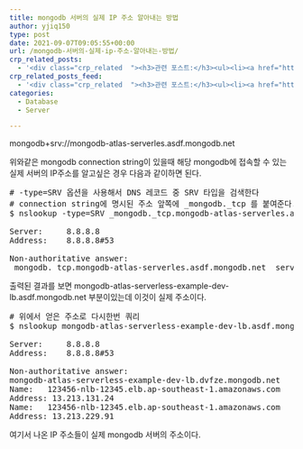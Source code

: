 ```yaml
---
title: mongodb 서버의 실제 IP 주소 알아내는 방법
author: yjiq150
type: post
date: 2021-09-07T09:05:55+00:00
url: /mongodb-서버의-실제-ip-주소-알아내는-방법/
crp_related_posts:
  - '<div class="crp_related  "><h3>관련 포스트:</h3><ul><li><a href="https://www.letmecompile.com/eb-ec2-instance-graceful-shutdown/"     class="post-824"><span class="crp_title">Elastic Beanstalk 및 EC2 인스턴스 Graceful shutdown 설정</span></a></li><li><a href="https://www.letmecompile.com/kotlin-coroutine-vs-javascript-async-comparison/"     class="post-873"><span class="crp_title">JavaScript 개발자에게 Kotlin coroutine 10분만에 이해시키기</span></a></li><li><a href="https://www.letmecompile.com/api-auth-jwt-jwk-explained/"     class="post-800"><span class="crp_title">API 서버 인증을 위한 JWT와 JWK 이해하기</span></a></li><li><a href="https://www.letmecompile.com/certificate-file-format-extensions-comparison/"     class="post-792"><span class="crp_title">인증서 파일 형식 및 확장자의 차이점 비교 설명 (Certificate file format&hellip;</span></a></li><li><a href="https://www.letmecompile.com/%ea%b0%9c%eb%b0%9c%ec%9e%90%eb%a5%bc-%ec%9c%84%ed%95%9c-%ed%9a%a8%ec%9c%a8%ec%a0%81%ec%9d%b8-macos-%eb%b0%b1%ec%97%85-%eb%b0%a9%eb%b2%95/"     class="post-865"><span class="crp_title">개발자를 위한 효율적인 MacOS 백업 방법</span></a></li></ul><div class="crp_clear"></div></div>'
crp_related_posts_feed:
  - '<div class="crp_related  "><h3>관련 포스트:</h3><ul><li><a href="https://www.letmecompile.com/eb-ec2-instance-graceful-shutdown/"     class="post-824"><span class="crp_title">Elastic Beanstalk 및 EC2 인스턴스 Graceful shutdown 설정</span></a></li><li><a href="https://www.letmecompile.com/kotlin-coroutine-vs-javascript-async-comparison/"     class="post-873"><span class="crp_title">JavaScript 개발자에게 Kotlin coroutine 10분만에 이해시키기</span></a></li><li><a href="https://www.letmecompile.com/api-auth-jwt-jwk-explained/"     class="post-800"><span class="crp_title">API 서버 인증을 위한 JWT와 JWK 이해하기</span></a></li><li><a href="https://www.letmecompile.com/certificate-file-format-extensions-comparison/"     class="post-792"><span class="crp_title">인증서 파일 형식 및 확장자의 차이점 비교 설명 (Certificate file format&hellip;</span></a></li><li><a href="https://www.letmecompile.com/%ea%b0%9c%eb%b0%9c%ec%9e%90%eb%a5%bc-%ec%9c%84%ed%95%9c-%ed%9a%a8%ec%9c%a8%ec%a0%81%ec%9d%b8-macos-%eb%b0%b1%ec%97%85-%eb%b0%a9%eb%b2%95/"     class="post-865"><span class="crp_title">개발자를 위한 효율적인 MacOS 백업 방법</span></a></li></ul><div class="crp_clear"></div></div>'
categories:
  - Database
  - Server

---
```

mongodb+srv://mongodb-atlas-serverles.asdf.mongodb.net

위와같은 mongodb connection string이 있을때 해당 mongodb에 접속할 수 있는 실제 서버의 IP주소를 알고싶은 경우 다음과 같이하면 된다.

<pre class="EnlighterJSRAW" data-enlighter-language="generic" data-enlighter-theme="" data-enlighter-highlight="" data-enlighter-linenumbers="" data-enlighter-lineoffset="" data-enlighter-title="" data-enlighter-group=""># -type=SRV 옵션을 사용해서 DNS 레코드 중 SRV 타입을 검색한다
# connection string에 명시된 주소 앞쪽에 _mongodb._tcp 를 붙여준다.
$ nslookup -type=SRV _mongodb._tcp.mongodb-atlas-serverles.asdf.mongodb.net

Server:		8.8.8.8
Address:	8.8.8.8#53

Non-authoritative answer:
_mongodb._tcp.mongodb-atlas-serverles.asdf.mongodb.net	service = 0 0 27017 mongodb-atlas-serverless-example-dev-lb.asdf.mongodb.net.</pre>

출력된 결과를 보면 mongodb-atlas-serverless-example-dev-lb.asdf.mongodb.net 부분이있는데 이것이 실제 주소이다.

<pre class="EnlighterJSRAW" data-enlighter-language="generic" data-enlighter-theme="" data-enlighter-highlight="" data-enlighter-linenumbers="" data-enlighter-lineoffset="" data-enlighter-title="" data-enlighter-group=""># 위에서 얻은 주소로 다시한번 쿼리
$ nslookup mongodb-atlas-serverless-example-dev-lb.asdf.mongodb.net

Server:		8.8.8.8
Address:	8.8.8.8#53

Non-authoritative answer:
mongodb-atlas-serverless-example-dev-lb.dvfze.mongodb.net	canonical name = 123456-nlb-12345.elb.ap-southeast-1.amazonaws.com.
Name:	123456-nlb-12345.elb.ap-southeast-1.amazonaws.com
Address: 13.213.131.24
Name:	123456-nlb-12345.elb.ap-southeast-1.amazonaws.com
Address: 13.213.229.91</pre>

여기서 나온 IP 주소들이 실제 mongodb 서버의 주소이다.